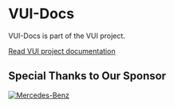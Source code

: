 # VUI-Docs

VUI-Docs is part of the VUI project.

[Read VUI project documentation](https://vui.seriohub.com/)

## Special Thanks to Our Sponsor

[![Mercedes-Benz](https://avatars.githubusercontent.com/mercedes-benz?s=50)](https://github.com/mercedes-benz)
